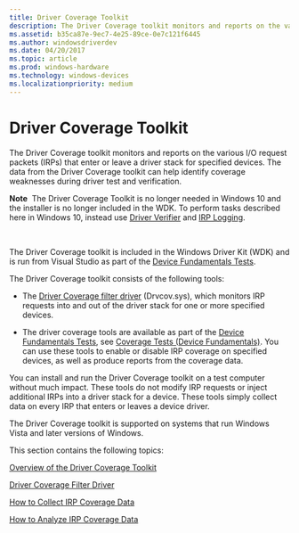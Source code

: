 ```yaml
---
title: Driver Coverage Toolkit
description: The Driver Coverage toolkit monitors and reports on the various I/O request packets (IRPs) that enter or leave a driver stack for specified devices.
ms.assetid: b35ca87e-9ec7-4e25-89ce-0e7c121f6445
ms.author: windowsdriverdev
ms.date: 04/20/2017
ms.topic: article
ms.prod: windows-hardware
ms.technology: windows-devices
ms.localizationpriority: medium
---
```


# Driver Coverage Toolkit


The Driver Coverage toolkit monitors and reports on the various I/O request packets (IRPs) that enter or leave a driver stack for specified devices. The data from the Driver Coverage toolkit can help identify coverage weaknesses during driver test and verification.

**Note**  The Driver Coverage Toolkit is no longer needed in Windows 10 and the installer is no longer included in the WDK. To perform tasks described here in Windows 10, instead use [Driver Verifier](driver-verifier.md) and [IRP Logging](irp-logging.md).

 

The Driver Coverage toolkit is included in the Windows Driver Kit (WDK) and is run from Visual Studio as part of the [Device Fundamentals Tests](device-fundamentals-tests.md).

The Driver Coverage toolkit consists of the following tools:

-   The [Driver Coverage filter driver](driver-coverage-filter-driver.md) (Drvcov.sys), which monitors IRP requests into and out of the driver stack for one or more specified devices.

-   The driver coverage tools are available as part of the [Device Fundamentals Tests](device-fundamentals-tests.md), see [Coverage Tests (Device Fundamentals)](coverage-tests--device-fundamentals-.md). You can use these tools to enable or disable IRP coverage on specified devices, as well as produce reports from the coverage data.

You can install and run the Driver Coverage toolkit on a test computer without much impact. These tools do not modify IRP requests or inject additional IRPs into a driver stack for a device. These tools simply collect data on every IRP that enters or leaves a device driver.

The Driver Coverage toolkit is supported on systems that run Windows Vista and later versions of Windows.

This section contains the following topics:

[Overview of the Driver Coverage Toolkit](overview-of-the-driver-coverage-toolkit.md)

[Driver Coverage Filter Driver](driver-coverage-filter-driver.md)

[How to Collect IRP Coverage Data](how-to-collect-irp-coverage-data.md)

[How to Analyze IRP Coverage Data](how-to-analyze-irp-coverage-data.md)

 

 





